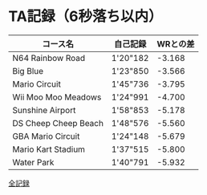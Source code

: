 # TA記録（6秒落ち以内）

|コース名|自己記録|WRとの差|
|--|--|--|
|N64 Rainbow Road|1'20"182|-3.168|
|Big Blue|1'23"850|-3.566|
|Mario Circuit|1'45"736|-3.795|
|Wii Moo Moo Meadows|1'24"991|-4.700|
|Sunshine Airport|1'58"853|-5.178|
|DS Cheep Cheep Beach|1'48"576|-5.560|
|GBA Mario Circuit|1'24"148|-5.679|
|Mario Kart Stadium|1'37"515|-5.800|
|Water Park|1'40"791|-5.932|

[全記録](https://github.com/xuzijian629/xuzijian629/blob/master/ALL.md)